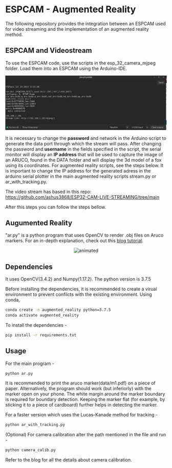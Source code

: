 # ESPCAM - Augmented Reality
The following repository provides the integration between an ESPCAM used for video streaming and the implementation of an augmented reality method.
## ESPCAM and Videostream

To use the ESPCAM code, use the scripts in the esp_32_camera_mjpeg folder. Load them into an ESPCAM using the Arduino-IDE.

!["serialmonitor"](data/serialmonitor.png)

It is necessary to change the **password** and network in the Arduino script to generate the data port through which the stream will pass. After changing the password and **username** in the fields specified in the script, the serial monitor will display an **IP address** that will be used to capture the image of an ARUCO, found in the DATA folder and will display the 3d model of a fox using its coordinates.
For augmented reality scripts, see the steps below. It is important to change the IP address for the generated adress in the arduino serial plotter in the main augmented reality scripts stream.py or ar_with_tracking.py.

The video stream has based in this repo:
https://github.com/ashus3868/ESP32-CAM-LIVE-STREAMING/tree/main

After this steps you can follow the steps bellow.

## Augumented Reality

"ar.py" is a python program that uses OpenCV to render .obj files on Aruco markers. For an in-depth explanation, check out this [blog tutorial](https://medium.com/swlh/augmented-reality-diy-3fc138274561).

<!-- ![Demo](https://user-images.githubusercontent.com/31953115/121981314-0b712c00-cdab-11eb-98d4-decf737824ea.gif) -->

<p align = "center">
  <img src="https://user-images.githubusercontent.com/31953115/121981314-0b712c00-cdab-11eb-98d4-decf737824ea.gif" alt="animated" />
</p>


## Dependencies

It uses OpenCV(3.4.2) and Numpy(1.17.2). The python version is 3.7.5

Before installing the dependencies, it is recommended to create a virual environment to prevent confilcts with the existing environment. Using conda, 

```bash
conda create -n augmented_reality python=3.7.5
conda activate augmented_reality
``` 

To install the dependencies - 
```bash
pip install -r requirements.txt
```

## Usage
For the main program - 

```bash
python ar.py
```
It is recommended to print the aruco marker(data/m1.pdf) on a piece of paper. Alternatively, the program should work (but inferiorly) with the marker open on your phone. The white margin around the marker boundary is required for boundary detection. Keeping the marker flat (for example, by sticking it to a piece of cardboard) further helps in detecting the marker. 

For a faster version which uses the Lucas-Kanade method for tracking - 
```bash
python ar_with_tracking.py
```

(Optional) For camera calibration alter the path mentioned in the file and run - 

```bash
python camera_calib.py 
```

Refer to the blog for all the details about camera calibration. 

